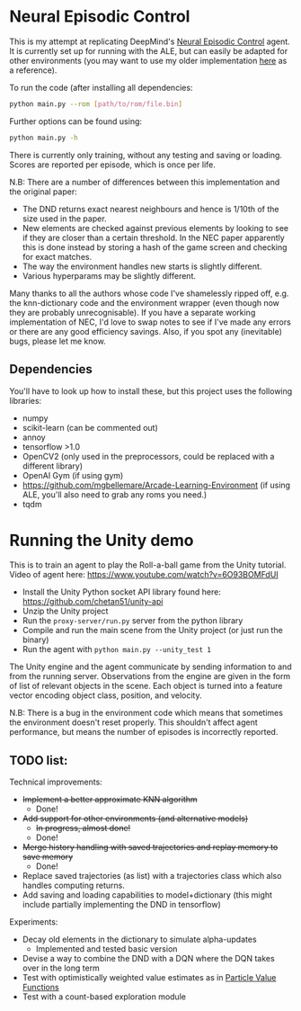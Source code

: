# Neural Episodic Control

This is my attempt at replicating DeepMind's [Neural Episodic Control](https://arxiv.org/abs/1703.01988) agent. It is currently set up for running with the ALE, but can easily be adapted for other environments (you may want to use my older implementation [here](https://github.com/EndingCredits/nn_q_learning_tensorflow/blob/master/NEC.py) as a reference).

To run the code (after installing all dependencies:
```bash
python main.py --rom [path/to/rom/file.bin]
```

Further options can be found using:
```bash
python main.py -h
```

There is currently only training, without any testing and saving or loading. Scores are reported per episode, which is once per life.

N.B: There are a number of differences between this implementation and the original paper:
* The DND returns exact nearest neighbours and hence is 1/10th of the size used in the paper.
* New elements are checked against previous elements by looking to see if they are closer than a certain threshold. In the NEC paper apparently this is done instead by storing a hash of the game screen and checking for exact matches.
* The way the environment handles new starts is slightly different.
* Various hyperparams may be slightly different.


Many thanks to all the authors whose code I've shamelessly ripped off, e.g. the knn-dictionary code and the environment wrapper (even though now they are probably unrecognisable). If you have a separate working implementation of NEC, I'd love to swap notes to see if I've made any errors or there are any good efficiency savings. Also, if you spot any (inevitable) bugs, please let me know.


## Dependencies

You'll have to look up how to install these, but this project uses the following libraries:
* numpy 
* scikit-learn (can be commented out)
* annoy
* tensorflow >1.0
* OpenCV2 (only used in the preprocessors, could be replaced with a different library)
* OpenAI Gym (if using gym)
* https://github.com/mgbellemare/Arcade-Learning-Environment (if using ALE, you'll also need to grab any roms you need.)
* tqdm

# Running the Unity demo

This is to train an agent to play the Roll-a-ball game from the Unity tutorial. Video of agent here: https://www.youtube.com/watch?v=6O93BOMFdUI

* Install the Unity Python socket API library found here: https://github.com/chetan51/unity-api
* Unzip the Unity project
* Run the `proxy-server/run.py` server from the python library
* Compile and run the main scene from the Unity project (or just run the binary)
* Run the agent with `python main.py --unity_test 1`

The Unity engine and the agent communicate by sending information to and from the running server. Observations from the engine are given in the form of list of relevant objects in the scene. Each object is turned into a feature vector encoding object class, position, and velocity.
 
N.B: There is a bug in the environment code which means that sometimes the environment doesn't reset properly. This shouldn't affect agent performance, but means the number of episodes is incorrectly reported.


## TODO list:

Technical improvements:
* <s>Implement a better approximate KNN algorithm</s>
  * Done!
* <s>Add support for other environments (and alternative models)</s>
  * <s>In progress, almost done!</s>
  * Done!
* <s>Merge history handling with saved trajectories and replay memory to save memory</s>
  * Done!
* Replace saved trajectories (as list) with a trajectories class which also handles computing returns.
* Add saving and loading capabilities to model+dictionary (this might include partially implementing the DND in tensorflow)

Experiments:
* Decay old elements in the dictionary to simulate alpha-updates
  * Implemented and tested basic version
* Devise a way to combine the DND with a DQN where the DQN takes over in the long term
* Test with optimistically weighted value estimates as in [Particle Value Functions](https://arxiv.org/abs/1703.05820)
* Test with a count-based exploration module


